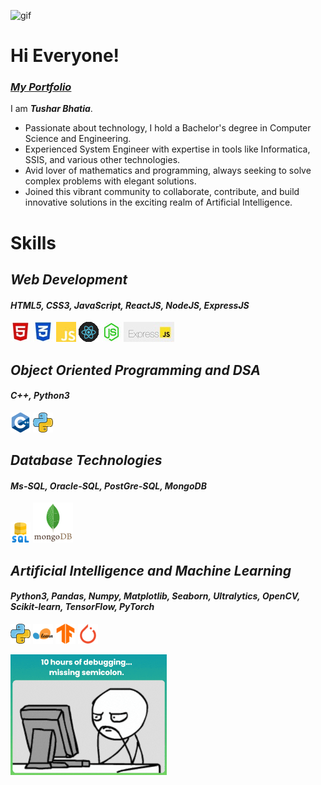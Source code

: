 ![gif](https://media3.giphy.com/media/v1.Y2lkPTc5MGI3NjExOGJtaDU2ejNxZHh0NXM5cXVhM2NuZjN3dmJ4NTRuajZ4YzdtdzEzbyZlcD12MV9pbnRlcm5hbF9naWZfYnlfaWQmY3Q9Zw/RbDKaczqWovIugyJmW/giphy.gif)
<h1>Hi Everyone!</h1>

 <h3><em><a href="https://tusharx0809.github.io/portfolio/">My Portfolio</a></em></h3>

I am <em><strong>Tushar Bhatia</strong></em>. 

<ul>
  <li>Passionate about technology, I hold a Bachelor's degree in Computer Science and Engineering.</li>
  <li>Experienced System Engineer with expertise in tools like Informatica, SSIS, and various other technologies.</li>
  <li>Avid lover of mathematics and programming, always seeking to solve complex problems with elegant solutions.</li>
  <li>Joined this vibrant community to collaborate, contribute, and build innovative solutions in the exciting realm of Artificial Intelligence.</li>
</ul>


<h1>Skills</h1>

<h2><em>Web Development</em></h2>

<h4><em>HTML5, CSS3, JavaScript, ReactJS, NodeJS, ExpressJS</em></h4>

![html](html.JPG)
![css](css.JPG)
![JavaScript](js.JPG)
![react](react.gif)
![NodeJs](nodejs.JPG)
![express](express.JPG) 

<h2><em>Object Oriented Programming and DSA</em></h2>

<h4><em>C++, Python3</em></h4>

![c++](c-.png)
![python](python.png)

<h2><em>Database Technologies</em></h2>

<h4><em>Ms-SQL, Oracle-SQL, PostGre-SQL, MongoDB</em></h4>

![sql](sql.png)
![mongodb](mongodb.svg)

<h2><em>Artificial Intelligence and Machine Learning</em></h2>

<h4><em>Python3, Pandas, Numpy, Matplotlib, Seaborn, Ultralytics, OpenCV, Scikit-learn, TensorFlow, PyTorch</em></h4>

![python](python.png)
![scikit-learn](scikit-learn.png)
![tensorFlow](TensorFlow.png)
![pyTorch](PyTorch.png)
 

![debugging](debug.gif)
<!---
tusharx0809/tusharx0809 is a ✨ particular ✨ repository because its `README.md` (this file) appears on your GitHub profile.
You can click the Preview link to take a look at your changes.
--->
